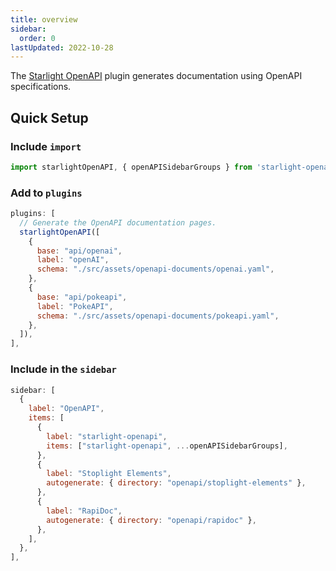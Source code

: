 ```yaml
---
title: overview
sidebar:
  order: 0
lastUpdated: 2022-10-28
---
```


The [Starlight OpenAPI](https://starlight-openapi.vercel.app/) plugin generates documentation using OpenAPI specifications.

## Quick Setup

### Include `import`

```js title="astro.config.mjs (import)"
import starlightOpenAPI, { openAPISidebarGroups } from 'starlight-openapi'
```

### Add to `plugins`

```js title="astro.config.mjs (plugin)"
plugins: [
  // Generate the OpenAPI documentation pages.
  starlightOpenAPI([
    {
      base: "api/openai",
      label: "openAI",
      schema: "./src/assets/openapi-documents/openai.yaml",
    },
    {
      base: "api/pokeapi",
      label: "PokeAPI",
      schema: "./src/assets/openapi-documents/pokeapi.yaml",
    },
  ]),
],
```

### Include in the `sidebar`

```js title="astro.config.mjs (sidebar)"
sidebar: [
  {
    label: "OpenAPI",
    items: [
      {
        label: "starlight-openapi",
        items: ["starlight-openapi", ...openAPISidebarGroups],
      },
      {
        label: "Stoplight Elements",
        autogenerate: { directory: "openapi/stoplight-elements" },
      },
      {
        label: "RapiDoc",
        autogenerate: { directory: "openapi/rapidoc" },
      },
    ],
  },
],
```
